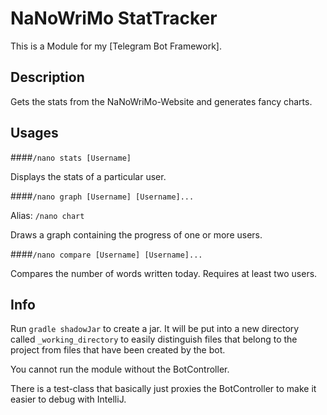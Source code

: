 # NaNoWriMo StatTracker

This is a Module for my [Telegram Bot Framework].

## Description
Gets the stats from the NaNoWriMo-Website and generates fancy charts.

## Usages
####`/nano stats [Username]`

Displays the stats of a particular user.

####`/nano graph [Username] [Username]...`

Alias: `/nano chart`

Draws a graph containing the progress of one or more users.

####`/nano compare [Username] [Username]...`

Compares the number of words written today.
Requires at least two users.

## Info

Run `gradle shadowJar` to create a jar. 
It will be put into a new directory called `_working_directory` to easily distinguish files that belong to the project from files that have been created by the bot.

You cannot run the module without the BotController.

There is a test-class that basically just proxies the BotController to make it easier to debug with IntelliJ.



